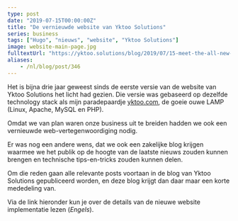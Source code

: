 ```yaml
---
type: post
date: "2019-07-15T00:00:00Z"
title: "De vernieuwde website van Yktoo Solutions"
series: business
tags: ["Hugo", "nieuws", "website", "Yktoo Solutions"]
image: website-main-page.jpg
fulltextUrl: "https://yktoo.solutions/blog/2019/07/15-meet-the-all-new-yktoo-solutions-website/"
aliases:
    - /nl/blog/post/346
---
```


Het is bijna drie jaar geweest sinds de eerste versie van de website van Yktoo Solutions het licht had gezien. Die versie was gebaseerd op dezelfde technology stack als mijn paradepaardje [yktoo.com](https://yktoo.com/), de goeie ouwe LAMP (Linux, Apache, MySQL en PHP).

Omdat we van plan waren onze business uit te breiden hadden we ook een vernieuwde web-vertegenwoordiging nodig.

Er was nog een andere wens, dat we ook een zakelijke blog krijgen waarmee we het publik op de hoogte van de laatste nieuws zouden kunnen brengen en technische tips-en-tricks zouden kunnen delen.

Om die reden gaan alle relevante posts voortaan in de blog van Yktoo Solutions gepubliceerd worden, en deze blog krijgt dan daar maar een korte mededeling van.

Via de link hieronder kun je over de details van de nieuwe website implementatie lezen (*Engels*).

